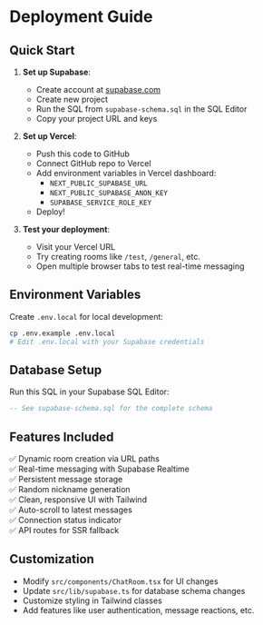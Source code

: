 # Deployment Guide

## Quick Start

1. **Set up Supabase**:
   - Create account at [supabase.com](https://supabase.com)
   - Create new project
   - Run the SQL from `supabase-schema.sql` in the SQL Editor
   - Copy your project URL and keys

2. **Set up Vercel**:
   - Push this code to GitHub
   - Connect GitHub repo to Vercel
   - Add environment variables in Vercel dashboard:
     - `NEXT_PUBLIC_SUPABASE_URL`
     - `NEXT_PUBLIC_SUPABASE_ANON_KEY` 
     - `SUPABASE_SERVICE_ROLE_KEY`
   - Deploy!

3. **Test your deployment**:
   - Visit your Vercel URL
   - Try creating rooms like `/test`, `/general`, etc.
   - Open multiple browser tabs to test real-time messaging

## Environment Variables

Create `.env.local` for local development:

```bash
cp .env.example .env.local
# Edit .env.local with your Supabase credentials
```

## Database Setup

Run this SQL in your Supabase SQL Editor:

```sql
-- See supabase-schema.sql for the complete schema
```

## Features Included

✅ Dynamic room creation via URL paths  
✅ Real-time messaging with Supabase Realtime  
✅ Persistent message storage  
✅ Random nickname generation  
✅ Clean, responsive UI with Tailwind  
✅ Auto-scroll to latest messages  
✅ Connection status indicator  
✅ API routes for SSR fallback  

## Customization

- Modify `src/components/ChatRoom.tsx` for UI changes
- Update `src/lib/supabase.ts` for database schema changes
- Customize styling in Tailwind classes
- Add features like user authentication, message reactions, etc.